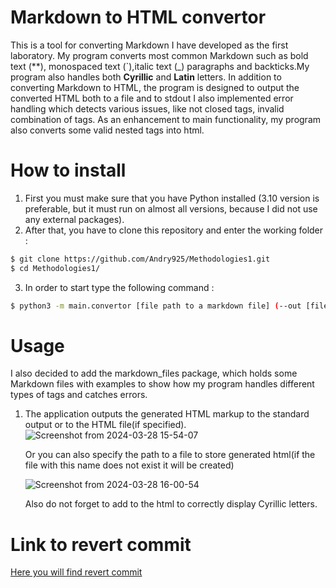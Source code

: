 # Markdown to HTML convertor

This is a tool for converting Markdown I have developed as the first laboratory. My program converts most common 
Markdown such as  bold text (**), monospaced text (`),italic text (_) paragraphs and backticks.My program also handles both
**Cyrillic** and **Latin** letters.
In addition to converting Markdown to HTML, 
the program is designed to output the converted HTML both to a file and to stdout
I also implemented error handling which detects various issues, like not closed tags, invalid combination of tags. 
As an enhancement to main functionality, my program also converts some valid nested tags into html.

# How to install

1. First you must make sure that you have Python installed
(3.10 version is preferable, but it must run on almost all versions, because I did not use any external packages).
2. After that, you have to clone this repository and enter the working folder :
```bash
$ git clone https://github.com/Andry925/Methodologies1.git
$ cd Methodologies1/
```
3. In order to start type the following command  :
```bash
$ python3 -m main.convertor [file path to a markdown file] (--out [file path to an html file])optional
```

# Usage 
I also decided to add the markdown_files package, which holds some Markdown files with examples to show how my program 
handles different types of tags and catches errors.
1. The application outputs the generated HTML markup to the standard output or to the HTML file(if specified).
   ![Screenshot from 2024-03-28 15-54-07](https://github.com/Andry925/Methodologies1/assets/114020399/787b888f-87e9-4e5b-80d0-7a46eedc82e2)

   Or you can also specify the path to a file to store generated html(if the file with this name does not exist it will 
   be created)
   
   ![Screenshot from 2024-03-28 16-00-54](https://github.com/Andry925/Methodologies1/assets/114020399/655a4831-c473-469f-8b86-71916fcbd265)
   
    Also do not forget to add <meta charset="utf-8"> to the 
    html to correctly display Cyrillic letters.

# Link to revert commit

[Here you will find revert commit](https://github.com/Andry925/Methodologies1/commit/3b6a3e5ba5f09c37cfcc954f8a60d81ae7183de3)
